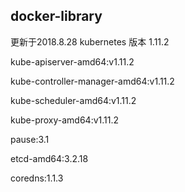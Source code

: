 ## docker-library
更新于2018.8.28
kubernetes 版本 1.11.2

kube-apiserver-amd64:v1.11.2

kube-controller-manager-amd64:v1.11.2

kube-scheduler-amd64:v1.11.2

kube-proxy-amd64:v1.11.2

pause:3.1

etcd-amd64:3.2.18

coredns:1.1.3

